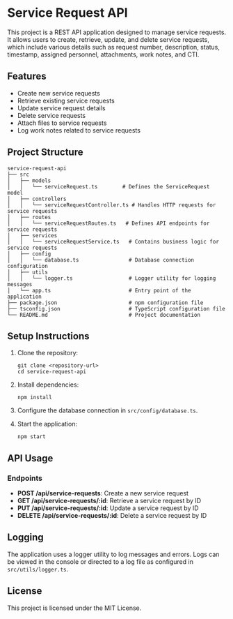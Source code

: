 # Service Request API

This project is a REST API application designed to manage service requests. It allows users to create, retrieve, update, and delete service requests, which include various details such as request number, description, status, timestamp, assigned personnel, attachments, work notes, and CTI.

## Features

- Create new service requests
- Retrieve existing service requests
- Update service request details
- Delete service requests
- Attach files to service requests
- Log work notes related to service requests

## Project Structure

```
service-request-api
├── src
│   ├── models
│   │   └── serviceRequest.ts        # Defines the ServiceRequest model
│   ├── controllers
│   │   └── serviceRequestController.ts # Handles HTTP requests for service requests
│   ├── routes
│   │   └── serviceRequestRoutes.ts   # Defines API endpoints for service requests
│   ├── services
│   │   └── serviceRequestService.ts   # Contains business logic for service requests
│   ├── config
│   │   └── database.ts                # Database connection configuration
│   ├── utils
│   │   └── logger.ts                  # Logger utility for logging messages
│   └── app.ts                         # Entry point of the application
├── package.json                       # npm configuration file
├── tsconfig.json                      # TypeScript configuration file
└── README.md                          # Project documentation
```

## Setup Instructions

1. Clone the repository:
   ```
   git clone <repository-url>
   cd service-request-api
   ```

2. Install dependencies:
   ```
   npm install
   ```

3. Configure the database connection in `src/config/database.ts`.

4. Start the application:
   ```
   npm start
   ```

## API Usage

### Endpoints

- **POST /api/service-requests**: Create a new service request
- **GET /api/service-requests/:id**: Retrieve a service request by ID
- **PUT /api/service-requests/:id**: Update a service request by ID
- **DELETE /api/service-requests/:id**: Delete a service request by ID

## Logging

The application uses a logger utility to log messages and errors. Logs can be viewed in the console or directed to a log file as configured in `src/utils/logger.ts`.

## License

This project is licensed under the MIT License.